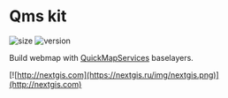 # Qms kit

![size](https://img.shields.io/bundlephobia/minzip/@nextgis/qms-kit) ![version](https://img.shields.io/npm/v/@nextgis/qms-kit)

Build webmap with [QuickMapServices](https://qms.nextgis.com/) baselayers.

[![http://nextgis.com](https://nextgis.ru/img/nextgis.png)](http://nextgis.com)
